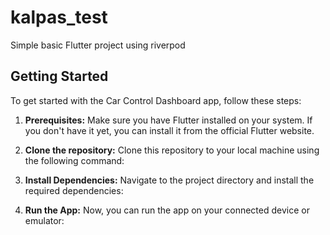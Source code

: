 # kalpas_test

Simple basic Flutter project using riverpod

## Getting Started

To get started with the Car Control Dashboard app, follow these steps:

1. **Prerequisites:** Make sure you have Flutter installed on your system. If you don't have it yet, you can install it from the official Flutter website.

2. **Clone the repository:** Clone this repository to your local machine using the following command:

3. **Install Dependencies:** Navigate to the project directory and install the required dependencies:


4. **Run the App:** Now, you can run the app on your connected device or emulator: